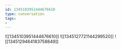 ```yaml
---
id: 1345103951444676610
type: conversation
tags:
- 
---
```

![[1345103951444676610]]
![[1345127721144299520]]
![[1345129464183758849]]

